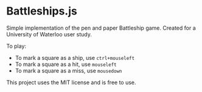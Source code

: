 # Battleships.js

Simple implementation of the pen and paper Battleship game. Created for a University of Waterloo user study.

To play:
- To mark a square as a ship, use `ctrl+mouseleft`
- To mark a square as a hit, use `mouseleft`
- To mark a square as a miss, use `mousedown`

This project uses the MIT license and is free to use.
